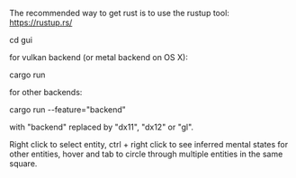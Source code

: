 The recommended way to get rust is to use the rustup tool:
https://rustup.rs/

cd gui

for vulkan backend (or metal backend on OS X):

cargo run

for other backends:

cargo run --feature="backend"

with "backend" replaced by "dx11", "dx12" or "gl".  

Right click to select entity, ctrl + right click to see inferred mental states for other entities, hover and tab to circle through multiple entities in the same square.

